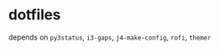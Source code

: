 # dotfiles

depends on ```py3status```, ```i3-gaps```, ```j4-make-config```, ```rofi```, ```themer```
